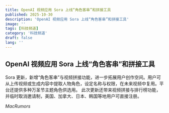 ```yaml
---
title: OpenAI 视频应用 Sora 上线“角色客串”和拼接工具
published: 2025-10-30
description: 'OpenAI 视频应用 Sora 上线“角色客串”和拼接工具'
image: ''
tags: [科技频道]
category: '科技频道'
draft: false
lang: ''
---
```


## OpenAI 视频应用 Sora 上线“角色客串”和拼接工具

Sora 更新，新增“角色客串”与视频拼接功能，进一步拓展用户创作空间。用户可从上传视频或生成内容中提取人物角色，设定名称与权限，在未来视频中复用。平台还提供多种万圣节主题角色供选用。
此次更新还带来视频拼接与排行榜功能，并临时取消邀请制，美国、加拿大、日本、韩国等地用户可直接注册。

*MacRumors*
